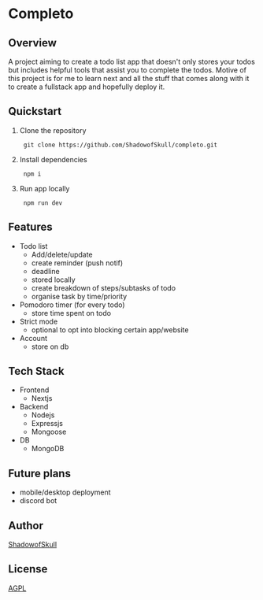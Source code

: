 # Completo

## Overview

A project aiming to create a todo list app that doesn't only stores your todos but includes helpful tools that assist you to complete the todos. Motive of this project is for me to learn next and all the stuff that comes along with it to create a fullstack app and hopefully deploy it.

## Quickstart

1. Clone the repository

   ```shell
    git clone https://github.com/ShadowofSkull/completo.git
   ```

2. Install dependencies

   ```shell
    npm i
   ```

3. Run app locally

   ```shell
    npm run dev
   ```

## Features

- Todo list
  - Add/delete/update
  - create reminder (push notif)
  - deadline
  - stored locally
  - create breakdown of steps/subtasks of todo
  - organise task by time/priority
- Pomodoro timer (for every todo)
  - store time spent on todo
- Strict mode
  - optional to opt into blocking certain app/website
- Account
  - store on db

## Tech Stack

- Frontend
  - Nextjs
- Backend
  - Nodejs
  - Expressjs
  - Mongoose
- DB
  - MongoDB

## Future plans

- mobile/desktop deployment
- discord bot

## Author

[ShadowofSkull](https://github.com/ShadowofSkull)

## License

[AGPL](LICENSE)
